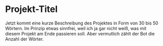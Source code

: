 # Projekt-Titel
Jetzt kommt eine kurze Beschreibung des Projektes in Form von 30 bis 50 Wörtern. Im Prinzip etwas sinnfrei, weil ich ja gar nicht weiß, was mit diesem Projekt am Ende passieren soll. Aber vermutlich zählt der Bot die Anzahl der Wörter.
